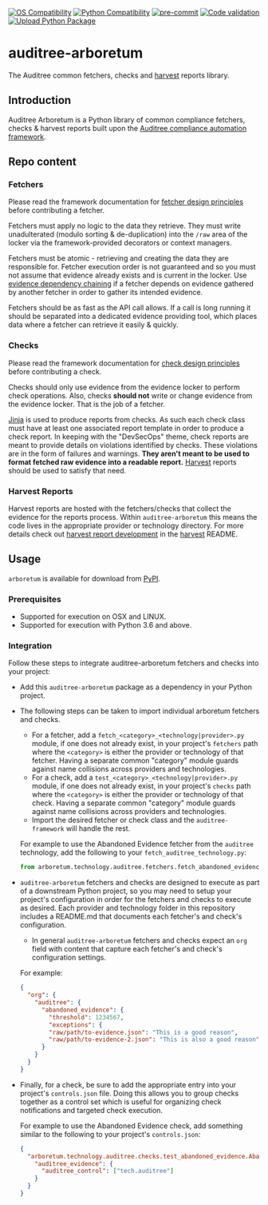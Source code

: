 [![OS Compatibility][platform-badge]](#prerequisites)
[![Python Compatibility][python-badge]][python-dl]
[![pre-commit][pre-commit-badge]][pre-commit]
[![Code validation](https://github.com/ComplianceAsCode/auditree-arboretum/workflows/format%20%7C%20lint%20%7C%20test/badge.svg)][lint-test]
[![Upload Python Package](https://github.com/ComplianceAsCode/auditree-arboretum/workflows/PyPI%20upload/badge.svg)][pypi-upload]

# auditree-arboretum

The Auditree common fetchers, checks and [harvest][] reports library.

## Introduction

Auditree Arboretum is a Python library of common compliance fetchers, checks &amp; harvest
reports built upon the [Auditree compliance automation framework][auditree-framework].

## Repo content

### Fetchers

Please read the framework documentation for [fetcher design principles][] before
contributing a fetcher.

Fetchers must apply no logic to the data they retrieve. They must write unadulterated
(modulo sorting & de-duplication) into the `/raw` area of the locker via the
framework-provided decorators or context managers.

Fetchers must be atomic - retrieving and creating the data they are responsible
for. Fetcher execution order is not guaranteed and so you must not assume that
evidence already exists and is current in the locker.  Use
[evidence dependency chaining][] if a fetcher depends on evidence gathered by another
fetcher in order to gather its intended evidence.

Fetchers should be as fast as the API call allows. If a call is long running it
should be separated into a dedicated evidence providing tool, which places data
where a fetcher can retrieve it easily & quickly.

### Checks

Please read the framework documentation for [check design principles][] before
contributing a check.

Checks should only use evidence from the evidence locker to perform check operations.
Also, checks **should not** write or change evidence from the evidence locker.  That
is the job of a fetcher.

[Jinja][] is used to produce reports from checks.  As such each check class must have
at least one associated report template in order to produce a check report.  In keeping
with the "DevSecOps" theme, check reports are meant to provide details on violations
identified by checks.  These violations are in the form of failures and warnings.
**They aren't meant to be used to format fetched raw evidence into a readable report.**
[Harvest][harvest] reports should be used to satisfy that need.

### Harvest Reports

Harvest reports are hosted with the fetchers/checks that collect the evidence for
the reports process. Within `auditree-arboretum` this means the code lives in the
appropriate provider or technology directory. For more details check out
[harvest report development][harvest-rpt-dev] in the [harvest][harvest] README.

## Usage

`arboretum` is available for download from [PyPI](https://pypi.org/project/auditree-arboretum/).

### Prerequisites

- Supported for execution on OSX and LINUX.
- Supported for execution with Python 3.6 and above.

### Integration

Follow these steps to integrate auditree-arboretum fetchers and checks into your project:

* Add this `auditree-arboretum` package as a dependency in your Python project.
* The following steps can be taken to import individual arboretum fetchers and checks.
  * For a fetcher, add a `fetch_<category>_<technology|provider>.py` module, if one
  does not already exist, in your project's `fetchers` path where the `<category>` is
  either the provider or technology of that fetcher.  Having a separate common "category"
  module guards against name collisions across providers and technologies.
  * For a check, add a `test_<category>_<technology|provider>.py` module, if one
  does not already exist, in your project's `checks` path where the `<category>` is
  either the provider or technology of that check.  Having a separate common "category"
  module guards against name collisions across providers and technologies.
  * Import the desired fetcher or check class and the `auditree-framework` will handle
  the rest.

  For example to use the Abandoned Evidence fetcher from the `auditree` technology, add
  the following to your `fetch_auditree_technology.py`:

  ```python
  from arboretum.technology.auditree.fetchers.fetch_abandoned_evidence import AbandonedEvidenceFetcher
  ```

* `auditree-arboretum` fetchers and checks are designed to execute as part of a downstream
Python project, so you may need to setup your project's configuration in order for the
fetchers and checks to execute as desired.  Each provider and technology folder in this
repository includes a README.md that documents each fetcher's and check's configuration.
  * In general `auditree-arboretum` fetchers and checks expect an `org` field with content
  that capture each fetcher's and check's configuration settings.

  For example:

  ```json
  {
    "org": {
      "auditree": {
        "abandoned_evidence": {
          "threshold": 1234567,
          "exceptions": {
          "raw/path/to-evidence.json": "This is a good reason",
          "raw/path/to-evidence-2.json": "This is also a good reason"
        }
      }
    }
  }
  ```

* Finally, for a check, be sure to add the appropriate entry into your project's
``controls.json`` file.  Doing this allows you to group checks together as a control
set which is useful for organizing check notifications and targeted check execution.

  For example to use the Abandoned Evidence check, add something similar to the
  following to your project's `controls.json`:

  ```json
  {
    "arboretum.technology.auditree.checks.test_abandoned_evidence.AbandonedEvidenceCheck": {
      "auditree_evidence": {
        "auditree_control": ["tech.auditree"]
      }
    }
  }
  ```

[platform-badge]: https://img.shields.io/badge/platform-osx%20|%20linux-orange.svg
[pre-commit-badge]: https://img.shields.io/badge/pre--commit-enabled-brightgreen?logo=pre-commit&logoColor=white
[python-badge]: https://img.shields.io/badge/python-v3.6+-blue.svg
[pre-commit]: https://github.com/pre-commit/pre-commit
[python-dl]: https://www.python.org/downloads/
[lint-test]: https://github.com/ComplianceAsCode/auditree-arboretum/actions?query=workflow%3A%22format+%7C+lint+%7C+test%22
[pypi-upload]: https://github.com/ComplianceAsCode/auditree-arboretum/actions?query=workflow%3A%22PyPI+upload%22
[auditree-framework]: https://github.com/ComplianceAsCode/auditree-framework
[harvest]: https://github.com/ComplianceAsCode/auditree-harvest
[fetcher design principles]: https://complianceascode.github.io/auditree-framework/design-principles.html#compliance-fetchers
[evidence dependency chaining]: https://complianceascode.github.io/auditree-framework/design-principles.html#evidence-dependency-chaining
[check design principles]: https://complianceascode.github.io/auditree-framework/design-principles.html#compliance-checks
[Jinja]: https://palletsprojects.com/p/jinja/
[harvest-rpt-dev]: https://github.com/ComplianceAsCode/auditree-harvest#report-development
